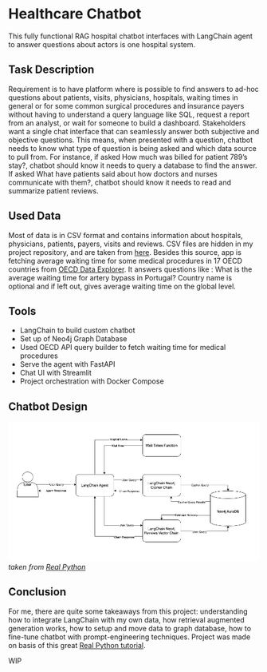 # Healthcare Chatbot

This fully functional RAG hospital chatbot interfaces with LangChain agent to answer questions about actors is one hospital system. 

## Task Description 

Requirement is to have platform where is possible to find answers to ad-hoc questions about patients, visits, physicians, hospitals, waiting times in general or for some common surgical procedures and insurance payers without having to understand a query language like SQL, request a report from an analyst, or wait for someone to build a dashboard. Stakeholders want a single chat interface that can seamlessly answer both subjective and objective questions.
This means, when presented with a question, chatbot needs to know what type of question is being asked and which data source to pull from. For instance, if asked How much was billed for patient 789’s stay?, chatbot should know it needs to query a database to find the answer. If asked What have patients said about how doctors and nurses communicate with them?, chatbot should know it needs to read and summarize patient reviews.

## Used Data

Most of data is in CSV format and contains information about hospitals, physicians, patients, payers, visits and reviews. CSV files are hidden in my project repository, and are taken from [here](https://github.com/hfhoffman1144/langchain_neo4j_rag_app/tree/main/data). Besides this source, app is fetching average waiting time for some medical procedures in 17 OECD countries from [OECD Data Explorer](https://data-explorer.oecd.org/vis?df[ds]=dsDisseminateFinalDMZ&df[id]=DSD_HEALTH_PROC%40DF_WAITING&df[ag]=OECD.ELS.HD&df[vs]=1.0&pd=2010%2C&dq=..PT_PAT_WAIT_M_GT3.CM131_138...........WTSP...&ly[rw]=REF_AREA&ly[cl]=TIME_PERIOD&ly[rs]=WAITING_TIME&to[TIME_PERIOD]=false). It answers questions like : What is the average waiting time for artery bypass in Portugal? Country name is optional and if left out, gives average waiting time on the global level.

## Tools

* LangChain to build custom chatbot
* Set up of Neo4j Graph Database
* Used OECD API query builder to fetch waiting time for medical procedures 
* Serve the agent with FastAPI
* Chat UI with Streamlit
* Project orchestration with Docker Compose


## Chatbot Design

![Image](data/chatbot_dataStream.png)
*taken from [Real Python](https://realpython.com/build-llm-rag-chatbot-with-langchain/)*

## Conclusion

For me, there are quite some takeaways from this project: understanding how to integrate LangChain with my own data,  how retrieval augmented generation works, how to setup and move data to graph database, how to fine-tune chatbot with prompt-engineering techniques. Project was made on basis of this great [Real Python tutorial](https://realpython.com/build-llm-rag-chatbot-with-langchain/).





WIP